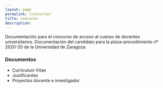 ```yaml
---
layout: page
permalink: /concurso/
title: concurso
description:
---
```


Documentación para el concurso de acceso al cuerpo de docentes universitarios. Documentación del
candidato para la plaza-procedimiento nº 2020-20 de la Universidad de Zaragoza.

### Documentos

* Curriculum Vitae
* Justificantes
* Proyectos docente e investigador

